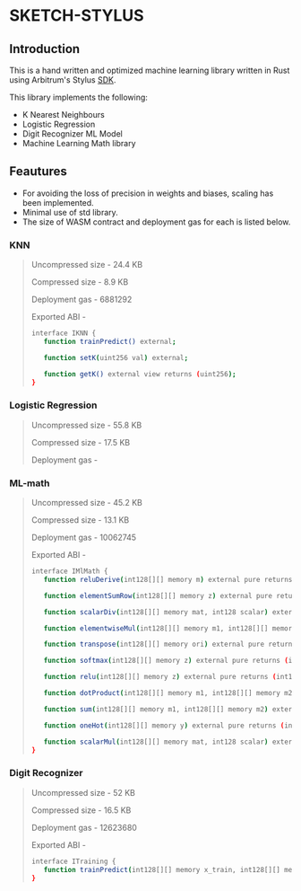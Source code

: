 # SKETCH-STYLUS

## Introduction

This is a hand written and optimized machine learning library written in Rust using Arbitrum's Stylus [SDK](https://docs.arbitrum.io/stylus/stylus-quickstart).

This library implements the following:

- K Nearest Neighbours
- Logistic Regression
- Digit Recognizer ML Model
- Machine Learning Math library

## Feautures

- For avoiding the loss of precision in weights and biases, scaling has been implemented.
- Minimal use of std library.
- The size of WASM contract and deployment gas for each is listed below.

### KNN

> Uncompressed size - 24.4 KB
>
> Compressed size - 8.9 KB
>
> Deployment gas - 6881292
>
>Exported ABI - 
>``` bash
>interface IKNN {
>    function trainPredict() external;
>
>    function setK(uint256 val) external;
>
>    function getK() external view returns (uint256);
>}
>```

### Logistic Regression

> Uncompressed size - 55.8 KB
>
> Compressed size - 17.5 KB
>
> Deployment gas -
>
>

### ML-math

> Uncompressed size - 45.2 KB
>
> Compressed size - 13.1 KB
>
> Deployment gas - 10062745
>
>Exported ABI - 
>``` bash
>interface IMlMath {
>    function reluDerive(int128[][] memory m) external pure returns (int128[][] memory);
>
>    function elementSumRow(int128[][] memory z) external pure returns (int128[][] memory);
>
>    function scalarDiv(int128[][] memory mat, int128 scalar) external pure returns (int128[][] memory);
>
>    function elementwiseMul(int128[][] memory m1, int128[][] memory m2) external pure returns (int128[][] memory);
>
>    function transpose(int128[][] memory ori) external pure returns (int128[][] memory);
>
>    function softmax(int128[][] memory z) external pure returns (int128[][] memory);
>
>    function relu(int128[][] memory z) external pure returns (int128[][] memory);
>
>    function dotProduct(int128[][] memory m1, int128[][] memory m2) external pure returns (int128[][] memory);
>
>    function sum(int128[][] memory m1, int128[][] memory m2) external pure returns (int128[][] memory);
>
>    function oneHot(int128[][] memory y) external pure returns (int128[][] memory);
>
>    function scalarMul(int128[][] memory mat, int128 scalar) external pure returns (int128[][] memory);
>}
> ```

### Digit Recognizer

> Uncompressed size - 52 KB
>
> Compressed size - 16.5 KB
>
> Deployment gas - 12623680
>
>Exported ABI - 
>``` bash
>interface ITraining {
>    function trainPredict(int128[][] memory x_train, int128[][] memory y_train) external returns (bool);
>}
>```
